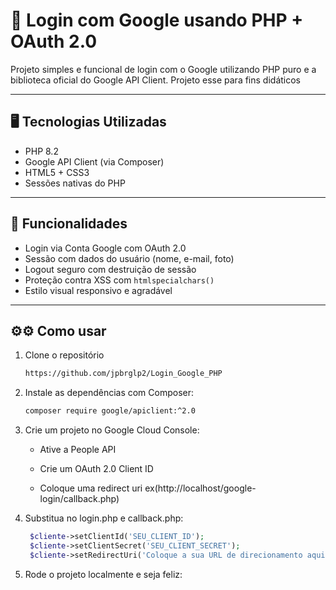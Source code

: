 # 🔐 Login com Google usando PHP + OAuth 2.0

Projeto simples e funcional de login com o Google utilizando PHP puro e a biblioteca oficial do Google API Client. Projeto esse para fins didáticos

---

## 🖥️ Tecnologias Utilizadas

- PHP 8.2
- Google API Client (via Composer)
- HTML5 + CSS3
- Sessões nativas do PHP

---

## 🚀 Funcionalidades

- Login via Conta Google com OAuth 2.0
- Sessão com dados do usuário (nome, e-mail, foto)
- Logout seguro com destruição de sessão
- Proteção contra XSS com `htmlspecialchars()`
- Estilo visual responsivo e agradável

---

## ⚙⚙ Como usar

1. Clone o repositório
    ```bash
    https://github.com/jpbrglp2/Login_Google_PHP

2. Instale as dependências com Composer:
    ```bash
    composer require google/apiclient:^2.0

3. Crie um projeto no Google Cloud Console:

    - Ative a People API

    - Crie um OAuth 2.0 Client ID

    - Coloque uma redirect uri ex(http://localhost/google-login/callback.php)

4. Substitua no login.php e callback.php:
   ```php
    $cliente->setClientId('SEU_CLIENT_ID'); 
    $cliente->setClientSecret('SEU_CLIENT_SECRET');
    $cliente->setRedirectUri('Coloque a sua URL de direcionamento aqui');

5. Rode o projeto localmente e seja feliz:
